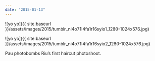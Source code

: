 ```yaml
---
date: "2015-01-13"
---
```


![yo yo]({{ site.baseurl }}/assets/images/2015/tumblr_ni4o71I4fa1r16syio1_1280-1024x576.jpg)

![yo yo]({{ site.baseurl }}/assets/images/2015/tumblr_ni4o71I4fa1r16syio2_1280-1024x576.jpg)

Pau photobombs Riu’s first haircut photoshoot.
